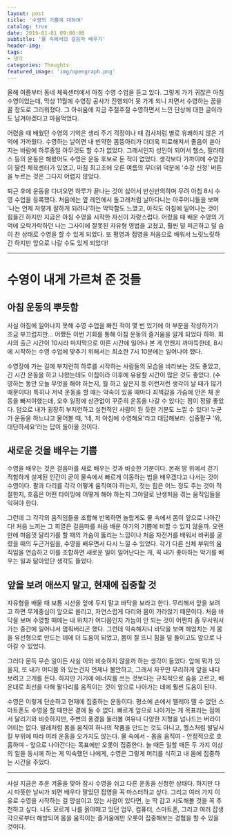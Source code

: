 ```yaml
---
layout: post
title: '수영의 기쁨에 대하여'
catalog: true
date: 2019-01-01 09:00:00
subtitle: '물 속에서의 걸음마 배우기'
header-img: 
tags: 
- 생각
categories: Thoughts
featured_image: 'img/opengraph.png'
---
```


올해 여름부터 동네 체육센터에서 아침 수영 수업을 듣고 있다. 그렇게 가기 귀찮은 아침 수영이었는데, 막상 11월에 수영장 공사가 진행되어 못 가게 되니 자면서 수영하는 꿈을 꿀 정도로 그리워졌다. 그 아쉬움에 지금 주절주절 수영하면서 느낀 단상에 대한 글이라도 남겨야겠다고 마음먹었다.

어렸을 때 배웠던 수영의 기억은 생리 주기 걱정이나 때 검사처럼 별로 유쾌하지 않은 기억에 가까웠다. 수영하는 날이면 내 빈약한 몸뚱아리가 더더욱 피로해져서 졸음이 쏟아지는 바람에 하루종일 아무것도 할 수가 없었다. 그래서인지 성인이 되어서 헬스, 필라테스 등의 운동은 해봤어도 수영은 운동 후보로 둔 적이 없었다. 생각보다 가까이에 수영장이 딸린 체육센터가 있었고, 마침 최고조에 오른 여름의 무더위 덕분에 '수강 신청' 버튼을 누르는 것은 그다지 어렵지 않았다.

퇴근 후에 운동을 다녀오면 하루가 끝나는 것이 싫어서 반신반의하며 무려 아침 8시 수영 수업을 등록했다. 처음에는 옆 레인에서 돌고래처럼 날아다니는 아주머니들을 보며 '나는 언제 저렇게 잘하게 되려나'하는 막막함도 느꼈고, 아직도 아침에 일어나는 것이 힘들긴 하지만 지금은 아침 수영을 시작한 자신이 자랑스럽다. 어렸을 때 배운 수영의 기억에 오락가락하던 나는 그사이에 잘못된 자유형 영법을 고쳤고, 훨씬 덜 피곤하고 덜 숨이 찬 상태로 수영을 할 수 있게 되었다. 또 평영과 접영을 처음으로 배워서 느릿느릿하긴 하지만 앞으로 나갈 수도 있게 되었다!

---


# 수영이 내게 가르쳐 준 것들


## 아침 운동의 뿌듯함

사실 아침에 일어나지 못해 수영 수업을 빠진 적이 몇 번 있기에 이 부분을 작성하기가 조금 부끄럽지만... 어쨌든 이번 기회를 통해 아침 운동의 즐거움을 알게 되었다 하하. 회사의 출근 시간이 10시라 마지막으로 이른 시간에 일어나 본 게 언젠지 까마득한데, 8시에 시작하는 수영 수업에 맞추기 위해서는 최소한 7시 10분에는 일어나야 했다. 

수영장에 가는 길에 부지런히 하루를 시작하는 사람들의 모습을 바라보는 것도 좋았고, 긴 시간 운동을 하고 나왔는데도 아침이라 이후에 유용할 시간이 많은 것도 좋았다. (수영하는 동안 오늘 무엇을 해야 하는지, 뭘 하고 싶은지 등 이런저런 생각이 날 때가 많기 때문이다) 특히나 저녁 운동을 할 때는 약속이 있을 때마다 죄책감을 가슴에 안은 채 운동을 빠져야했는데, 오후 일정에 상관없이 꾸준히 운동을 나갈 수 있다는 점이 정말 좋았다. 덤으로 내가 굉장히 부지런하고 실천적인 사람이 된 듯한 기분도 느낄 수 있다! 누군가 운동을 하느냐고 물어볼 때, '네, 저 아침에 수영해요'라고 대답해보라. 십중팔구 '와, 대단하세요'라는 답이 돌아올 것이다.


## 새로운 것을 배우는 기쁨

수영을 배우는 것은 걸음마를 새로 배우는 것과 비슷한 기분이다. 본래 땅 위에서 걷기 적합하게 설계된 인간이 굳이 물속에서 빠르게 이동하는 법을 배우겠다고 나서는 것이 수영이다. 팔과 다리를 각각 어떻게 움직여야 하는지, 젓는 힘은 어느 정도 주는 것이 적절한지, 호흡은 어떤 타이밍에 어떻게 해야 하는지 그야말로 난생처음 겪는 움직임들을 익혀야 한다. 

그런데 그 각각의 움직임들을 조합해 반복하면 놀랍게도 물 속에서 몸이 앞으로 나아간다! 처음 느끼는 그 희열은 걸음마를 처음 배운 아기의 기쁨에 비할 수 있지 않을까. 오랜만에 마음껏 달리기를 할 때의 가슴이 뚫리는 느낌이나 처음 자전거를 배워서 바퀴를 굴렸을 때의 두근거림을, 수영을 배우면서 다시 느낄 수 있었다. 각기 다른 신체 부위의 움직임을 연습하고 이를 조합하면 새로운 일이 일어난다는 게, 꼭 내가 좋아하는 악기를 배우는 일과 닮아있단 생각도 들었다.


## 앞을 보려 애쓰지 말고, 현재에 집중할 것

자유형을 배울 때 보통 시선을 앞에 두지 말고 바닥을 보라고 한다. 무리해서 앞을 보려고 하면 무게중심이 앞으로 쏠리고, 자연스럽게 다리와 몸이 가라앉기 때문이다. 처음 바닥을 보며 수영할 때에는 내 위치가 어디쯤인지 가늠이 안 되는 것이 어쩐지 좀 무서워서 가는 중간에 일어나서 멈춰버리곤 했다. 그런데 익숙해지니 바닥을 보며 헤엄치는 게 몸을 유선형으로 만드는 데에 더 도움이 되었고, 몸이 잘 뜨니 힘을 덜 들이고도 앞으로 나아갈 수 있었다. 

그러다 문득 무슨 일이든 사실 이와 비슷하지 않을까 하는 생각이 들었다. 앞에 뭐가 있을지, 또 내가 어디쯤 와 있는건지 언제나 불안하고, 그래서 자꾸만 무리하게 앞을 내다보려고 고개를 든다. 하지만 거기에 에너지를 쓰는 것보다는 규칙적으로 숨을 고르고, 배운대로 최선을 다해 팔다리를 움직이는 것이 앞으로 나아가는 데에 훨씬 도움이 된다.

수영은 이렇게 단순하고 현재에 집중하는 운동이다. 평소에 손에서 뗄레야 뗄 수 없던 스마트폰도 수영을 할 때만은 곁에 둘 수 없다. 빠르게 앞으로 나아가는 게 목표라는 점에서 달리기와 비슷하지만, 주변의 풍경을 둘러볼 여유나 다양한 지형을 넘나드는 버라이어티는 없다. 발레처럼 몸을 움직여 하나의 작품을 만드는 것도 아니고, 헬스처럼 발달시킬 부위에 따라 여러 운동을 오가지도 않는다. 물 속에서 - 몸을 움직여 - 안정적으로 호흡하며 - 앞으로 나아간다는 목표에만 오롯이 집중한다. 놀 때든 일할 때든 두 가지 이상의 일을 동시에 하는 게 익숙했던 나에게, 수영은 그렇게 머리를 식히고 내 몸에 집중하는 시간을 주었다.


---


사실 지금은 추운 겨울을 맞아 잠시 수영을 쉬고 다른 운동을 신청한 상태다. 하지만 다시 따뜻한 날씨가 되면 배우다 말았던 접영을 꼭 마스터하고 싶다. 그리고 여러 가지 이유로 수영을 시작하는 걸 망설이고 있는 사람이 있다면, 눈 딱 감고 시도해볼 것을 꼭 추천하고 싶다. 나도 모르게 나를 옭아매고 있던 업무, 컴퓨터, 스마트폰, 그리고 여러 잡생각으로부터 해방되어 몸을 움직이는 즐거움에만 오롯이 집중해보는 경험을 할 수 있을 것이다.
